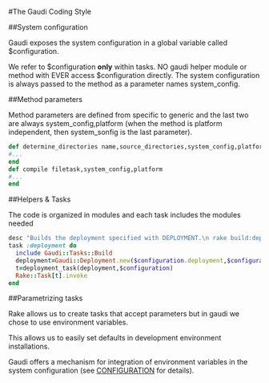 #The Gaudi Coding Style

##System configuration

Gaudi exposes the system configuration in a global variable called $configuration.

We refer to $configuration **only** within tasks. NO gaudi helper module or method with EVER access $configuration directly. The system configuration is always passed to the method as a parameter names system_config.

##Method parameters

Method parameters are defined from specific to generic and the last two are always system_config,platform (when the method is platform independent, then system_sonfig is the last parameter).

```ruby
def determine_directories name,source_directories,system_config,platform
#...
end
def compile filetask,system_config,platform
#...
end
```

##Helpers & Tasks

The code is organized in modules and each task includes the modules needed

```ruby
desc "Builds the deployment specified with DEPLOYMENT.\n rake build:deployment DEPLOYMENT=Foo"
task :deployment do
  include Gaudi::Tasks::Build
  deployment=Gaudi::Deployment.new($configuration.deployment,$configuration)
  t=deployment_task(deployment,$configuration)
  Rake::Task[t].invoke
end
```

##Parametrizing tasks

Rake allows us to create tasks that accept parameters  but in gaudi we chose to use environment variables.

This allows us to easily set defaults in development environment installations.

Gaudi offers a mechanism for integration of environment variables in the system configuration (see [CONFIGURATION](CONFIGURATION.md) for details).

